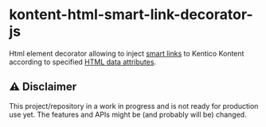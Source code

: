 # kontent-html-smart-link-decorator-js

  Html element decorator allowing to inject [smart links](https://docs.kontent.ai/tutorials/develop-apps/build-strong-foundation/set-up-editing-from-preview#a-using-smart-links) to Kentico Kontent according to specified [HTML data attributes](https://www.w3schools.com/tags/att_data-.asp).

## ⚠ Disclaimer

This project/repository in a work in progress and is not ready for production use yet. The features and APIs might be (and probably will be) changed.
